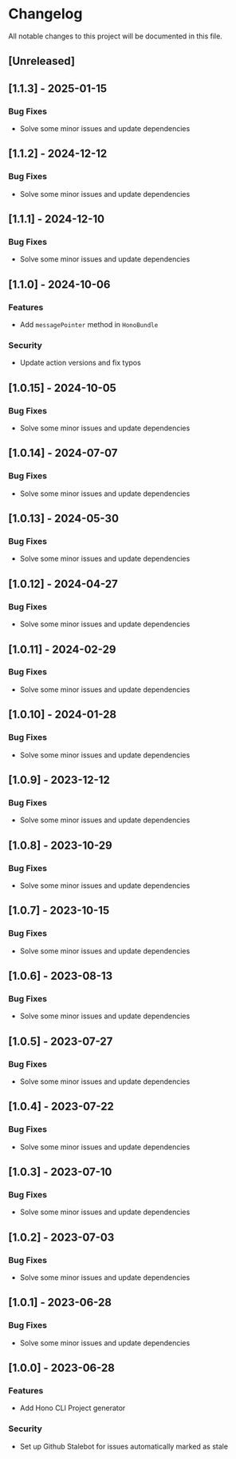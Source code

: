# Changelog

All notable changes to this project will be documented in this file.

## [Unreleased]
## [1.1.3] - 2025-01-15

### Bug Fixes

- Solve some minor issues and update dependencies

## [1.1.2] - 2024-12-12

### Bug Fixes

- Solve some minor issues and update dependencies

## [1.1.1] - 2024-12-10

### Bug Fixes

- Solve some minor issues and update dependencies

## [1.1.0] - 2024-10-06

### Features

- Add `messagePointer` method in `HonoBundle`

### Security

- Update action versions and fix typos

## [1.0.15] - 2024-10-05

### Bug Fixes

- Solve some minor issues and update dependencies

## [1.0.14] - 2024-07-07

### Bug Fixes

- Solve some minor issues and update dependencies

## [1.0.13] - 2024-05-30

### Bug Fixes

- Solve some minor issues and update dependencies

## [1.0.12] - 2024-04-27

### Bug Fixes

- Solve some minor issues and update dependencies

## [1.0.11] - 2024-02-29

### Bug Fixes

- Solve some minor issues and update dependencies

## [1.0.10] - 2024-01-28

### Bug Fixes

- Solve some minor issues and update dependencies

## [1.0.9] - 2023-12-12

### Bug Fixes

- Solve some minor issues and update dependencies

## [1.0.8] - 2023-10-29

### Bug Fixes

- Solve some minor issues and update dependencies

## [1.0.7] - 2023-10-15

### Bug Fixes

- Solve some minor issues and update dependencies

## [1.0.6] - 2023-08-13

### Bug Fixes

- Solve some minor issues and update dependencies

## [1.0.5] - 2023-07-27

### Bug Fixes

- Solve some minor issues and update dependencies

## [1.0.4] - 2023-07-22

### Bug Fixes

- Solve some minor issues and update dependencies

## [1.0.3] - 2023-07-10

### Bug Fixes

- Solve some minor issues and update dependencies

## [1.0.2] - 2023-07-03

### Bug Fixes

- Solve some minor issues and update dependencies

## [1.0.1] - 2023-06-28

### Bug Fixes

- Solve some minor issues and update dependencies

## [1.0.0] - 2023-06-28

### Features

- Add Hono CLI Project generator

### Security

- Set up Github Stalebot for issues automatically marked as stale

<!-- generated by git-cliff -->

